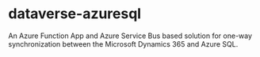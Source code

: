 # dataverse-azuresql
An Azure Function App and Azure Service Bus based solution for one-way synchronization between the Microsoft Dynamics 365 and Azure SQL.
